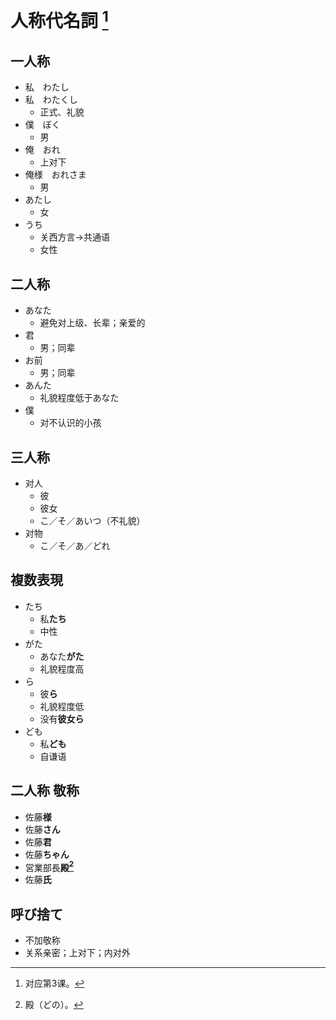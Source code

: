 # 人称代名詞 [^title]

## 一人称
- 私　わたし　
- 私　わたくし
  - 正式、礼貌
- 僕　ぼく
  - 男
- 俺　おれ
  - 上对下
- 俺様　おれさま
  - 男
- あたし
  - 女
- うち
  - 关西方言→共通语
  - 女性
## 二人称
- あなた
  - 避免对上级、长辈；亲爱的
- 君
  - 男；同辈
- お前
  - 男；同辈
- あんた
  - 礼貌程度低于あなた
- 僕
  - 对不认识的小孩
## 三人称
- 对人
  - 彼
  - 彼女
  - こ／そ／あいつ（不礼貌）
- 对物
  - こ／そ／あ／どれ
## 複数表現
- たち
  - 私**たち**
  - 中性
- がた
  - あなた**がた**
  - 礼貌程度高
- ら
  - 彼**ら**
  - 礼貌程度低
  - 没有**彼女ら**
- ども
  - 私**ども**
  - 自谦语
## 二人称 敬称
- 佐藤**様**
- 佐藤**さん**
- 佐藤**君**
- 佐藤**ちゃん**
- 営業部長**殿[^dono]**
- 佐藤**氏**
## 呼び捨て
- 不加敬称
- 关系亲密；上对下；内对外

[^title]: 对应第3课。
[^dono]: 殿（どの）。
